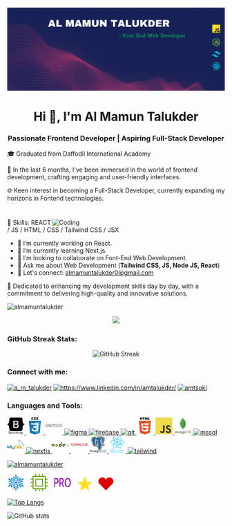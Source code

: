 ![Font-End Web Developer](https://github.com/AlMamunTalukder/AlMamunTalukder/blob/main/screencapture-file-C-Users-almam-Downloads-Documents-Blue-and-Pink-Professional-Business-Strategy-Presentation-2-pdf-2023-12-09-08_20_14.png)

<h1 align="center">Hi 👋, I'm Al Mamun Talukder</h1>
<h3 align="center">Passionate Frontend Developer | Aspiring Full-Stack Developer</h3>
🎓 Graduated from Daffodil International Academy

🚀 In the last 6 months, I've been immersed in the world of frontend development, crafting engaging and user-friendly interfaces.

🌐 Keen interest in becoming a Full-Stack Developer, currently expanding my horizons in Fontend technologies.


<h1 align="center"></h1>

<img align="right" alt="Coding" width="400" src="https://cdn.filestackcontent.com/efbSR18hT5uRKuo0zoMA">

🔧 Skills: REACT / JS / HTML / CSS / Tailwind CSS / JSX

- 🔭 I’m currently working on React. 
- 🌱 I’m currently learning Next.js. 
- 👯 I’m looking to collaborate on Font-End Web Development. 
- 💬 Ask me about Web Development (**Tailwind CSS, JS, Node JS, React**)
- 📧 Let's connect: almamuntalukder0@gmail.com

🌟 Dedicated to enhancing my development skills day by day, with a commitment to delivering high-quality and innovative solutions.


<p align="left"> <img src="https://komarev.com/ghpvc/?username=almamuntalukder&label=Profile%20views&color=0e75b6&style=flat" alt="almamuntalukder" /> </p>

<div align="center">

![](http://github-profile-summary-cards.vercel.app/api/cards/profile-details?username=AlMamunTalukder&theme=vision_friendly_dark)
<h3 align="left">GitHub Streak Stats:</h3>
<img src="https://github-readme-streak-stats.herokuapp.com?user=AlMamunTalukder&theme=whatsapp-dark2" alt="GitHub Streak" />

</div>

<h3 align="left">Connect with me:</h3>
<p align="left">
<a href="https://twitter.com/a_m_talukder" target="blank"><img align="center" src="https://raw.githubusercontent.com/rahuldkjain/github-profile-readme-generator/master/src/images/icons/Social/twitter.svg" alt="a_m_talukder" height="30" width="40" /></a>
<a href="https://linkedin.com/in/https://www.linkedin.com/in/amtalukder/" target="blank"><img align="center" src="https://raw.githubusercontent.com/rahuldkjain/github-profile-readme-generator/master/src/images/icons/Social/linked-in-alt.svg" alt="https://www.linkedin.com/in/amtalukder/" height="30" width="40" /></a>
<a href="https://fb.com/amtsokl" target="blank"><img align="center" src="https://raw.githubusercontent.com/rahuldkjain/github-profile-readme-generator/master/src/images/icons/Social/facebook.svg" alt="amtsokl" height="30" width="40" /></a>
</p>


<h3 align="left">Languages and Tools:</h3>
<p align="left"> <a href="https://getbootstrap.com" target="_blank" rel="noreferrer"> <img src="https://raw.githubusercontent.com/devicons/devicon/master/icons/bootstrap/bootstrap-plain-wordmark.svg" alt="bootstrap" width="40" height="40"/> </a> <a href="https://www.w3schools.com/css/" target="_blank" rel="noreferrer"> <img src="https://raw.githubusercontent.com/devicons/devicon/master/icons/css3/css3-original-wordmark.svg" alt="css3" width="40" height="40"/> </a> <a href="https://expressjs.com" target="_blank" rel="noreferrer"> <img src="https://raw.githubusercontent.com/devicons/devicon/master/icons/express/express-original-wordmark.svg" alt="express" width="40" height="40"/> </a> <a href="https://www.figma.com/" target="_blank" rel="noreferrer"> <img src="https://www.vectorlogo.zone/logos/figma/figma-icon.svg" alt="figma" width="40" height="40"/> </a> <a href="https://firebase.google.com/" target="_blank" rel="noreferrer"> <img src="https://www.vectorlogo.zone/logos/firebase/firebase-icon.svg" alt="firebase" width="40" height="40"/> </a> <a href="https://git-scm.com/" target="_blank" rel="noreferrer"> <img src="https://www.vectorlogo.zone/logos/git-scm/git-scm-icon.svg" alt="git" width="40" height="40"/> </a> <a href="https://www.w3.org/html/" target="_blank" rel="noreferrer"> <img src="https://raw.githubusercontent.com/devicons/devicon/master/icons/html5/html5-original-wordmark.svg" alt="html5" width="40" height="40"/> </a> <a href="https://developer.mozilla.org/en-US/docs/Web/JavaScript" target="_blank" rel="noreferrer"> <img src="https://raw.githubusercontent.com/devicons/devicon/master/icons/javascript/javascript-original.svg" alt="javascript" width="40" height="40"/> </a> <a href="https://www.mongodb.com/" target="_blank" rel="noreferrer"> <img src="https://raw.githubusercontent.com/devicons/devicon/master/icons/mongodb/mongodb-original-wordmark.svg" alt="mongodb" width="40" height="40"/> </a> <a href="https://www.microsoft.com/en-us/sql-server" target="_blank" rel="noreferrer"> <img src="https://www.svgrepo.com/show/303229/microsoft-sql-server-logo.svg" alt="mssql" width="40" height="40"/> </a> <a href="https://www.mysql.com/" target="_blank" rel="noreferrer"> <img src="https://raw.githubusercontent.com/devicons/devicon/master/icons/mysql/mysql-original-wordmark.svg" alt="mysql" width="40" height="40"/> </a> <a href="https://nextjs.org/" target="_blank" rel="noreferrer"> <img src="https://cdn.worldvectorlogo.com/logos/nextjs-2.svg" alt="nextjs" width="40" height="40"/> </a> <a href="https://nodejs.org" target="_blank" rel="noreferrer"> <img src="https://raw.githubusercontent.com/devicons/devicon/master/icons/nodejs/nodejs-original-wordmark.svg" alt="nodejs" width="40" height="40"/> </a> <a href="https://www.oracle.com/" target="_blank" rel="noreferrer"> <img src="https://raw.githubusercontent.com/devicons/devicon/master/icons/oracle/oracle-original.svg" alt="oracle" width="40" height="40"/> </a> <a href="https://www.postgresql.org" target="_blank" rel="noreferrer"> <img src="https://raw.githubusercontent.com/devicons/devicon/master/icons/postgresql/postgresql-original-wordmark.svg" alt="postgresql" width="40" height="40"/> </a> <a href="https://reactjs.org/" target="_blank" rel="noreferrer"> <img src="https://raw.githubusercontent.com/devicons/devicon/master/icons/react/react-original-wordmark.svg" alt="react" width="40" height="40"/> </a> <a href="https://tailwindcss.com/" target="_blank" rel="noreferrer"> <img src="https://www.vectorlogo.zone/logos/tailwindcss/tailwindcss-icon.svg" alt="tailwind" width="40" height="40"/> </a> </p>

<p align="left"> <a href="https://github.com/ryo-ma/github-profile-trophy"><img src="https://github-profile-trophy.vercel.app/?username=almamuntalukder" alt="almamuntalukder" /></a> </p>

<a href='https://archiveprogram.github.com/'><img src='https://raw.githubusercontent.com/acervenky/animated-github-badges/master/assets/acbadge.gif' width='40' height='40'></a> <a href='https://docs.github.com/en/developers'><img src='https://raw.githubusercontent.com/acervenky/animated-github-badges/master/assets/devbadge.gif' width='40' height='40'></a> <a href='https://github.com/pricing'><img src='https://raw.githubusercontent.com/acervenky/animated-github-badges/master/assets/pro.gif' width='40' height='40'></a> <a href='https://stars.github.com/'><img src='https://raw.githubusercontent.com/acervenky/animated-github-badges/master/assets/starbadge.gif' width='35' height='35'></a> <a href='https://docs.github.com/en/github/supporting-the-open-source-community-with-github-sponsors'><img src='https://raw.githubusercontent.com/acervenky/animated-github-badges/master/assets/sponsorbadge.gif' width='35' height='35'></a> 

[![Top Langs](https://github-readme-stats.vercel.app/api/top-langs/?username=AlMamunTalukder&theme=tokyonight)](https://github.com/anuraghazra/github-readme-stats)

![GitHub stats](https://github-readme-stats.vercel.app/api?username=AlMamunTalukder&show_icons=true&count_private=true&theme=ambient_gradient)  





























